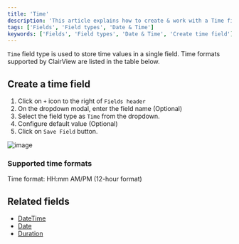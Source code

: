```yaml
---
title: 'Time'
description: 'This article explains how to create & work with a Time field.'
tags: ['Fields', 'Field types', 'Date & Time']
keywords: ['Fields', 'Field types', 'Date & Time', 'Create time field']
---
```



`Time` field type is used to store time values in a single field. Time formats supported by ClairView are listed in the table below.

## Create a time field
1. Click on `+` icon to the right of `Fields header`
2. On the dropdown modal, enter the field name (Optional)
3. Select the field type as `Time` from the dropdown.
4. Configure default value (Optional)
5. Click on `Save Field` button.

![image](/img/v2/fields/types/time.png)


### Supported time formats
Time format: HH:mm AM/PM (12-hour format)

[//]: # (| Format    | Example    |)
[//]: # (|-----------|------------|)
[//]: # (| HH:mm:ss  | 12:45:30   |)
[//]: # (| HH:mm     | 14:20      |)

## Related fields
- [DateTime](010.date-time.md)
- [Date](020.date.md)
- [Duration](040.duration.md)